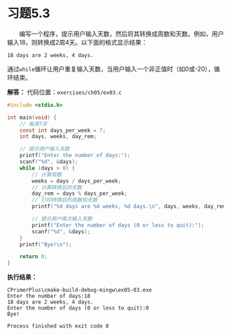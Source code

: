 # 习题5.3

&emsp;&emsp;编写一个程序，提示用户输入天数，然后将其转换成周数和天数。例如，用户输入18，则转换成2周4天。以下面的格式显示结果：
```
18 days are 2 weeks, 4 days.
```
通过`while`循环让用户重复输入天数，当用户输入一个非正值时（如0或-20），循环结束。

**解答：**
代码位置：`exercises/ch05/ex03.c`
```c
#include <stdio.h>

int main(void) {
    // 每周7天
    const int days_per_week = 7;
    int days, weeks, day_rem;

    // 提示用户输入天数
    printf("Enter the number of days:");
    scanf("%d", &days);
    while (days > 0) {
        // 计算周数
        weeks = days / days_per_week;
        // 计算转换后的天数
        day_rem = days % days_per_week;
        // 打印转换后的周数和天数
        printf("%d days are %d weeks, %d days.\n", days, weeks, day_rem);

        // 提示用户再次输入天数
        printf("Enter the number of days (0 or less to quit):");
        scanf("%d", &days);
    }
    printf("Bye!\n");

    return 0;
}
```

**执行结果：**
```
CPrimerPlus\cmake-build-debug-mingw\ex05-03.exe
Enter the number of days:18
18 days are 2 weeks, 4 days.
Enter the number of days (0 or less to quit):0
Bye!

Process finished with exit code 0
```